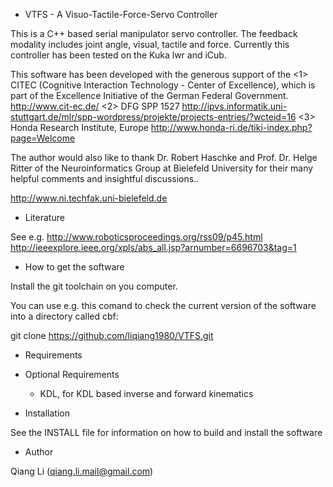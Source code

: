 - VTFS - A Visuo-Tactile-Force-Servo Controller

This is a C++ based serial manipulator servo controller. The feedback modality 
includes joint angle, visual, tactile and force. Currently
this controller has been tested on the Kuka lwr and iCub.

This software has been developed with the generous support of the
<1> CITEC (Cognitive Interaction Technology - Center of Excellence),
which is part of the Excellence Initiative of the German Federal
Government.
http://www.cit-ec.de/
<2> DFG SPP 1527
http://ipvs.informatik.uni-stuttgart.de/mlr/spp-wordpress/projekte/projects-entries/?wcteid=16
<3> Honda Research Institute, Europe
http://www.honda-ri.de/tiki-index.php?page=Welcome



The author would also like to thank 
Dr. Robert Haschke and Prof. Dr. Helge Ritter of the 
Neuroinformatics Group at Bielefeld University for their 
many helpful comments and insightful discussions..

http://www.ni.techfak.uni-bielefeld.de

- Literature

See e.g.
http://www.roboticsproceedings.org/rss09/p45.html
http://ieeexplore.ieee.org/xpls/abs_all.jsp?arnumber=6696703&tag=1

- How to get the software

Install the git toolchain on you computer. 

You can use e.g. this comand to check the current version of 
the software into a directory called cbf:

git clone https://github.com/liqiang1980/VTFS.git

- Requirements



- Optional Requirements

  - KDL, for KDL based inverse and forward kinematics


- Installation

See the INSTALL file for information on how to build and 
install the software

- Author

Qiang Li (qiang.li.mail@gmail.com)